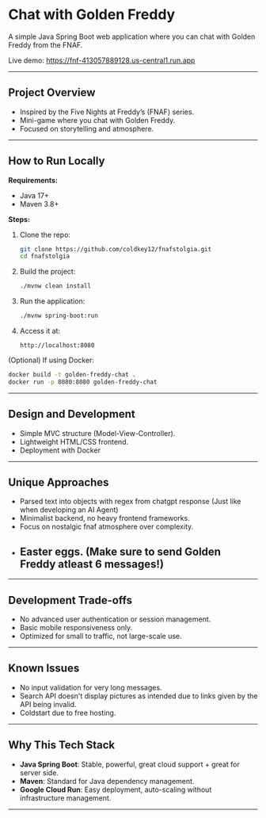 # Chat with Golden Freddy

A simple Java Spring Boot web application where you can chat with Golden Freddy from the FNAF.

Live demo: https://fnf-413057889128.us-central1.run.app

---

## Project Overview
- Inspired by the Five Nights at Freddy’s (FNAF) series.
- Mini-game where you chat with Golden Freddy.
- Focused on storytelling and atmosphere.

---

## How to Run Locally

**Requirements:**
- Java 17+
- Maven 3.8+

**Steps:**
1. Clone the repo:
   ```bash
   git clone https://github.com/coldkey12/fnafstolgia.git
   cd fnafstolgia
   ```
2. Build the project:
   ```bash
   ./mvnw clean install
   ```
3. Run the application:
   ```bash
   ./mvnw spring-boot:run
   ```
4. Access it at:
   ```
   http://localhost:8080
   ```

(Optional) If using Docker:
```bash
docker build -t golden-freddy-chat .
docker run -p 8080:8080 golden-freddy-chat
```

---

## Design and Development
- Simple MVC structure (Model-View-Controller).
- Lightweight HTML/CSS frontend.
- Deployment with Docker

---

## Unique Approaches
- Parsed text into objects with regex from chatgpt response (Just like when developing an AI Agent)
- Minimalist backend, no heavy frontend frameworks.
- Focus on nostalgic fnaf atmosphere over complexity.
- ## Easter eggs. (Make sure to send Golden Freddy atleast 6 messages!)

---

## Development Trade-offs
- No advanced user authentication or session management.
- Basic mobile responsiveness only.
- Optimized for small to traffic, not large-scale use.

---

## Known Issues
- No input validation for very long messages.
- Search API doesn't display pictures as intended due to links given by the API being invalid.
- Coldstart due to free hosting.

---

## Why This Tech Stack
- **Java Spring Boot**: Stable, powerful, great cloud support + great for server side.
- **Maven**: Standard for Java dependency management.
- **Google Cloud Run**: Easy deployment, auto-scaling without infrastructure management.

---
